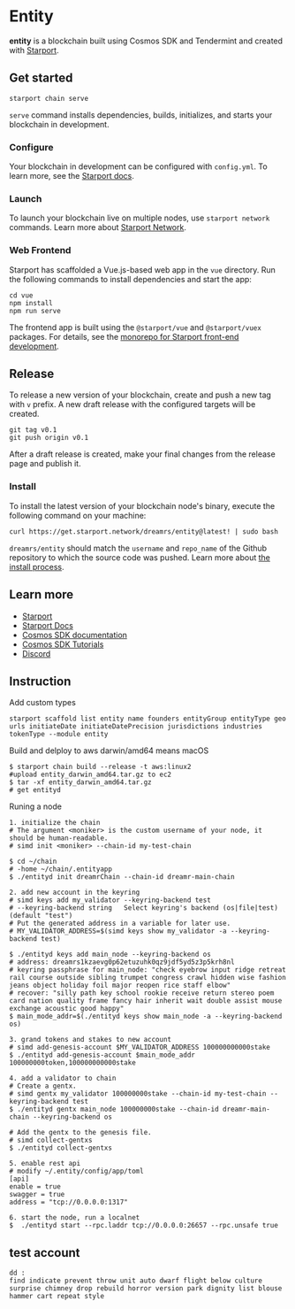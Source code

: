 # Entity
**entity** is a blockchain built using Cosmos SDK and Tendermint and created with [Starport](https://github.com/tendermint/starport).

## Get started

```
starport chain serve
```

`serve` command installs dependencies, builds, initializes, and starts your blockchain in development.

### Configure

Your blockchain in development can be configured with `config.yml`. To learn more, see the [Starport docs](https://docs.starport.network).

### Launch

To launch your blockchain live on multiple nodes, use `starport network` commands. Learn more about [Starport Network](https://github.com/tendermint/spn).

### Web Frontend

Starport has scaffolded a Vue.js-based web app in the `vue` directory. Run the following commands to install dependencies and start the app:

```
cd vue
npm install
npm run serve
```

The frontend app is built using the `@starport/vue` and `@starport/vuex` packages. For details, see the [monorepo for Starport front-end development](https://github.com/tendermint/vue).

## Release
To release a new version of your blockchain, create and push a new tag with `v` prefix. A new draft release with the configured targets will be created.

```
git tag v0.1
git push origin v0.1
```

After a draft release is created, make your final changes from the release page and publish it.

### Install
To install the latest version of your blockchain node's binary, execute the following command on your machine:

```
curl https://get.starport.network/dreamrs/entity@latest! | sudo bash
```
`dreamrs/entity` should match the `username` and `repo_name` of the Github repository to which the source code was pushed. Learn more about [the install process](https://github.com/allinbits/starport-installer).

## Learn more

- [Starport](https://github.com/tendermint/starport)
- [Starport Docs](https://docs.starport.network)
- [Cosmos SDK documentation](https://docs.cosmos.network)
- [Cosmos SDK Tutorials](https://tutorials.cosmos.network)
- [Discord](https://discord.gg/W8trcGV)

## Instruction
Add custom types
```
starport scaffold list entity name founders entityGroup entityType geo urls initiateDate initiateDatePrecision jurisdictions industries tokenType --module entity
``` 

Build and delploy to aws
darwin/amd64 means macOS
```
$ starport chain build --release -t aws:linux2
#upload entity_darwin_amd64.tar.gz to ec2
$ tar -xf entity_darwin_amd64.tar.gz
# get entityd
```
Runing a node
```
1. initialize the chain
# The argument <moniker> is the custom username of your node, it should be human-readable.
# simd init <moniker> --chain-id my-test-chain

$ cd ~/chain
# -home ~/chain/.entityapp
$ ./entityd init dreamrChain --chain-id dreamr-main-chain

2. add new account in the keyring
# simd keys add my_validator --keyring-backend test
# --keyring-backend string   Select keyring's backend (os|file|test) (default "test")
# Put the generated address in a variable for later use.
# MY_VALIDATOR_ADDRESS=$(simd keys show my_validator -a --keyring-backend test)

$ ./entityd keys add main_node --keyring-backend os
# address: dreamrs1kzaevg0p62etuzuhk0qz9jdf5yd5z3p5krh8nl
# keyring passphrase for main_node: "check eyebrow input ridge retreat rail course outside sibling trumpet congress crawl hidden wise fashion jeans object holiday foil major reopen rice staff elbow"
# recover: "silly path key school rookie receive return stereo poem card nation quality frame fancy hair inherit wait double assist mouse exchange acoustic good happy"
$ main_mode_addr=$(./entityd keys show main_node -a --keyring-backend os)

3. grand tokens and stakes to new account
# simd add-genesis-account $MY_VALIDATOR_ADDRESS 100000000000stake
$ ./entityd add-genesis-account $main_mode_addr 100000000token,100000000000stake

4. add a validator to chain
# Create a gentx.
# simd gentx my_validator 100000000stake --chain-id my-test-chain --keyring-backend test
$ ./entityd gentx main_node 100000000stake --chain-id dreamr-main-chain --keyring-backend os

# Add the gentx to the genesis file.
# simd collect-gentxs
$ ./entityd collect-gentxs

5. enable rest api
# modify ~/.entity/config/app/toml
[api]
enable = true
swagger = true
address = "tcp://0.0.0.0:1317"

6. start the node, run a localnet
$  ./entityd start --rpc.laddr tcp://0.0.0.0:26657 --rpc.unsafe true
```


## test account

```
dd : 
find indicate prevent throw unit auto dwarf flight below culture surprise chimney drop rebuild horror version park dignity list blouse hammer cart repeat style
```
